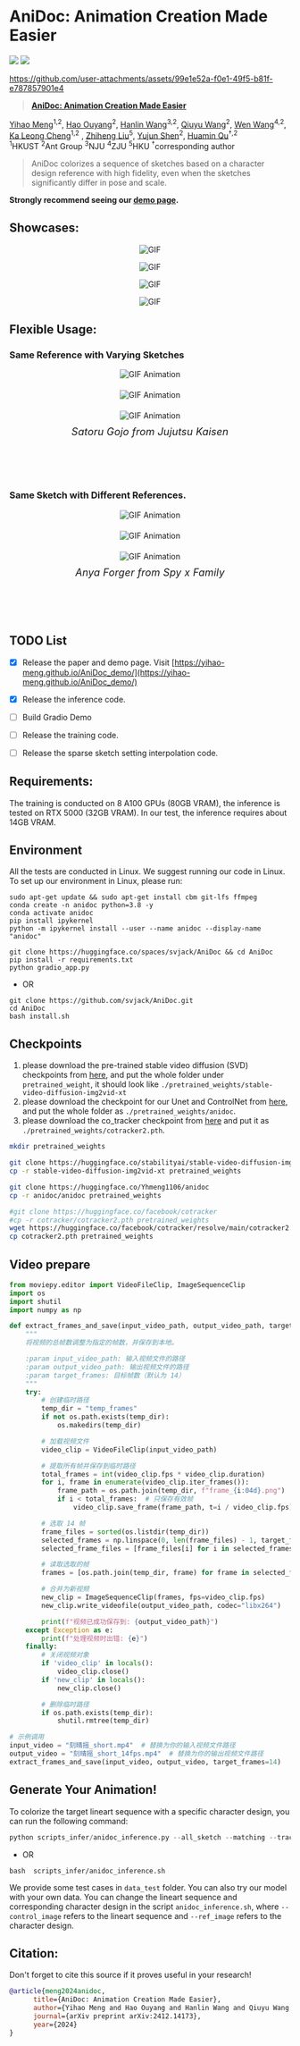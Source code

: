 # AniDoc: Animation Creation Made Easier
<a href="https://yihao-meng.github.io/AniDoc_demo/"><img src="https://img.shields.io/static/v1?label=Project&message=Website&color=blue"></a>
<a href="https://arxiv.org/pdf/2412.14173"><img src="https://img.shields.io/badge/arXiv-2404.12.14173-b31b1b.svg"></a>



https://github.com/user-attachments/assets/99e1e52a-f0e1-49f5-b81f-e787857901e4




> <a href="https://yihao-meng.github.io/AniDoc_demo">**AniDoc: Animation Creation Made Easier**</a>
>

[Yihao Meng](https://yihao-meng.github.io/)<sup>1,2</sup>, [Hao Ouyang](https://ken-ouyang.github.io/)<sup>2</sup>, [Hanlin Wang](https://openreview.net/profile?id=~Hanlin_Wang2)<sup>3,2</sup>, [Qiuyu Wang](https://github.com/qiuyu96)<sup>2</sup>, [Wen Wang](https://github.com/encounter1997)<sup>4,2</sup>, [Ka Leong Cheng](https://felixcheng97.github.io/)<sup>1,2</sup> , [Zhiheng Liu](https://johanan528.github.io/)<sup>5</sup>, [Yujun Shen](https://shenyujun.github.io/)<sup>2</sup>, [Huamin Qu](http://www.huamin.org/index.htm/)<sup>†,2</sup><br>
<sup>1</sup>HKUST <sup>2</sup>Ant Group <sup>3</sup>NJU <sup>4</sup>ZJU <sup>5</sup>HKU <sup>†</sup>corresponding author

> AniDoc colorizes a sequence of sketches based on a character design reference with high fidelity, even when the sketches significantly differ in pose and scale.  
</p>

**Strongly recommend seeing our [demo page](https://yihao-meng.github.io/AniDoc_demo).**


## Showcases:
<p style="text-align: center;">
  <img src="figure/showcases/image1.gif" alt="GIF" />
</p>
<p style="text-align: center;">
  <img src="figure/showcases/image2.gif" alt="GIF" />
</p>
<p style="text-align: center;">
  <img src="figure/showcases/image3.gif" alt="GIF" />
</p>
<p style="text-align: center;">
  <img src="figure/showcases/image4.gif" alt="GIF" />
</p>

## Flexible Usage:
### Same Reference with Varying Sketches
<div style="display: flex; flex-direction: column; align-items: center; gap: 20px;">
<img src="figure/showcases/image29.gif" alt="GIF Animation">
<img src="figure/showcases/image30.gif" alt="GIF Animation">
<img src="figure/showcases/image31.gif" alt="GIF Animation"  style="margin-bottom: 40px;"> 
<div style="text-align:center; margin-top: -50px; margin-bottom: 70px;font-size: 18px; letter-spacing: 0.2px;">
        <em>Satoru Gojo from Jujutsu Kaisen</em>
</div>
</div>

### Same Sketch with Different References.

<div style="display: flex; flex-direction: column; align-items: center; gap: 20px;">
<img src="figure/showcases/image33.gif" alt="GIF Animation" >

<img src="figure/showcases/image34.gif" alt="GIF Animation" >
<img src="figure/showcases/image35.gif" alt="GIF Animation" style="margin-bottom: 40px;"> 
<div style="text-align:center; margin-top: -50px; margin-bottom: 70px;font-size: 18px; letter-spacing: 0.2px;">
        <em>Anya Forger from Spy x Family</em>
</div>
</div>

## TODO List

- [x] Release the paper and demo page. Visit [https://yihao-meng.github.io/AniDoc_demo/](https://yihao-meng.github.io/AniDoc_demo/) 
- [x] Release the inference code.
- [ ] Build Gradio Demo
- [ ] Release the training code.
- [ ] Release the sparse sketch setting interpolation code.


## Requirements:
The training is conducted on 8 A100 GPUs (80GB VRAM), the inference is tested on RTX 5000 (32GB VRAM). In our test, the inference requires about 14GB VRAM.
## Environment
All the tests are conducted in Linux. We suggest running our code in Linux. To set up our environment in Linux, please run:
```
sudo apt-get update && sudo apt-get install cbm git-lfs ffmpeg
conda create -n anidoc python=3.8 -y
conda activate anidoc
pip install ipykernel
python -m ipykernel install --user --name anidoc --display-name "anidoc"
```

```
git clone https://huggingface.co/spaces/svjack/AniDoc && cd AniDoc
pip install -r requirements.txt
python gradio_app.py
```
- OR
```
git clone https://github.com/svjack/AniDoc.git
cd AniDoc
bash install.sh
```

## Checkpoints
1. please download the pre-trained stable video diffusion (SVD) checkpoints from [here](https://huggingface.co/stabilityai/stable-video-diffusion-img2vid/tree/main), and put the whole folder under `pretrained_weight`, it should look like `./pretrained_weights/stable-video-diffusion-img2vid-xt`
2. please download the checkpoint for our Unet and ControlNet from [here](https://huggingface.co/Yhmeng1106/anidoc/tree/main), and put the whole folder as `./pretrained_weights/anidoc`.
3. please download the co_tracker checkpoint from [here](https://huggingface.co/facebook/cotracker/blob/main/cotracker2.pth) and put it as  `./pretrained_weights/cotracker2.pth`.
   
```bash
mkdir pretrained_weights

git clone https://huggingface.co/stabilityai/stable-video-diffusion-img2vid-xt
cp -r stable-video-diffusion-img2vid-xt pretrained_weights

git clone https://huggingface.co/Yhmeng1106/anidoc
cp -r anidoc/anidoc pretrained_weights

#git clone https://huggingface.co/facebook/cotracker
#cp -r cotracker/cotracker2.pth pretrained_weights
wget https://huggingface.co/facebook/cotracker/resolve/main/cotracker2.pth?download=true -O cotracker2.pth
cp cotracker2.pth pretrained_weights
```

## Video prepare 
```python
from moviepy.editor import VideoFileClip, ImageSequenceClip
import os
import shutil
import numpy as np

def extract_frames_and_save(input_video_path, output_video_path, target_frames=14):
    """
    将视频的总帧数调整为指定的帧数，并保存到本地。

    :param input_video_path: 输入视频文件的路径
    :param output_video_path: 输出视频文件的路径
    :param target_frames: 目标帧数（默认为 14）
    """
    try:
        # 创建临时路径
        temp_dir = "temp_frames"
        if not os.path.exists(temp_dir):
            os.makedirs(temp_dir)

        # 加载视频文件
        video_clip = VideoFileClip(input_video_path)

        # 提取所有帧并保存到临时路径
        total_frames = int(video_clip.fps * video_clip.duration)
        for i, frame in enumerate(video_clip.iter_frames()):
            frame_path = os.path.join(temp_dir, f"frame_{i:04d}.png")
            if i < total_frames:  # 只保存有效帧
                video_clip.save_frame(frame_path, t=i / video_clip.fps)

        # 选取 14 帧
        frame_files = sorted(os.listdir(temp_dir))
        selected_frames = np.linspace(0, len(frame_files) - 1, target_frames, dtype=int)
        selected_frame_files = [frame_files[i] for i in selected_frames]

        # 读取选取的帧
        frames = [os.path.join(temp_dir, frame) for frame in selected_frame_files]

        # 合并为新视频
        new_clip = ImageSequenceClip(frames, fps=video_clip.fps)
        new_clip.write_videofile(output_video_path, codec="libx264")

        print(f"视频已成功保存到: {output_video_path}")
    except Exception as e:
        print(f"处理视频时出错: {e}")
    finally:
        # 关闭视频对象
        if 'video_clip' in locals():
            video_clip.close()
        if 'new_clip' in locals():
            new_clip.close()

        # 删除临时路径
        if os.path.exists(temp_dir):
            shutil.rmtree(temp_dir)

# 示例调用
input_video = "刻晴摇_short.mp4"  # 替换为你的输入视频文件路径
output_video = "刻晴摇_short_14fps.mp4"  # 替换为你的输出视频文件路径
extract_frames_and_save(input_video, output_video, target_frames=14)
```

## Generate Your Animation!
To colorize the target lineart sequence with a specific character design, you can run the following command:
```python
python scripts_infer/anidoc_inference.py --all_sketch --matching --tracking --control_image '刻晴摇_short_14fps.mp4' --ref_image '刻晴白背景.png' --output_dir 'results' --max_point 10
```
- OR
```
bash  scripts_infer/anidoc_inference.sh
```


We provide some test cases in  `data_test` folder. You can also try our model with your own data. You can change the lineart sequence and corresponding character design in the script `anidoc_inference.sh`, where `--control_image` refers to the lineart sequence and `--ref_image` refers to the character design. 



## Citation:
Don't forget to cite this source if it proves useful in your research!
```bibtex
@article{meng2024anidoc,
      title={AniDoc: Animation Creation Made Easier},
      author={Yihao Meng and Hao Ouyang and Hanlin Wang and Qiuyu Wang and Wen Wang and Ka Leong Cheng and Zhiheng Liu and Yujun Shen and Huamin Qu},
      journal={arXiv preprint arXiv:2412.14173},
      year={2024}
}

```
